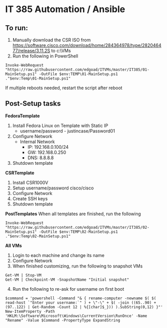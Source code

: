# IT 385 Automation / Ansible

## To run:
1. Manually download the CSR ISO from https://software.cisco.com/download/home/284364978/type/282046477/release/3.11.2S to c:\VMs
2. Run the following in PowerShell
```
Invoke-WebRequest "https://raw.githubusercontent.com/edgoad/ITVMs/master/IT385/01-MainSetup.ps1" -OutFile $env:TEMP\01-MainSetup.ps1
."$env:Temp\01-MainSetup.ps1"
```

If multiple reboots needed, restart the script after reboot


## Post-Setup tasks
**FedoraTemplate**
1. Install Fedora Linux on Template with Static IP
   - username/password - justincase/Password01
2. Configure Network
   - Internal Network
     - IP: 192.168.0.100/24
     - GW: 192.168.0.250
     - DNS: 8.8.8.8
3. Shutdown template

**CSRTemplate**
1. Install CSR1000V
2. Setup username/password cisco/cisco
3. Configure Network
4. Create SSH keys
5. Shutdown template

**PostTemplates**
When all templates are finished, run the following
```
Invoke-WebRequest "https://raw.githubusercontent.com/edgoad/ITVMs/master/IT385/02-MainSetup.ps1" -OutFile $env:TEMP\02-MainSetup.ps1
."$env:Temp\02-MainSetup.ps1"
```


**All VMs**
1. Login to each machine and change its name
2. Configure Network
3. When finished customizing, run the following to snapshot VMs
```
Get-VM | Stop-VM
Get-VM | Checkpoint-VM -SnapshotName "Initial snapshot"
```
4. Run the following to re-ask for username on first boot
```
$command = 'powershell -Command "& { rename-computer -newname $( $( read-host `"Enter your username:`" ) + \"-\" + $( -join ((65..90) + (97..122) | Get-Random -Count 12 | %{[char]$_})) ).SubString(0,12) }"'
New-ItemProperty -Path 'HKLM:\Software\Microsoft\Windows\CurrentVersion\RunOnce' -Name "Rename" -Value $Command -PropertyType ExpandString
```